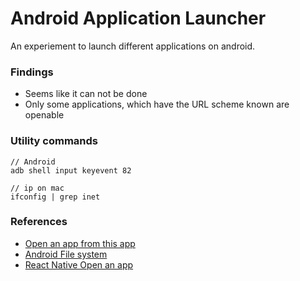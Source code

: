 Android Application Launcher
============================

 An experiement to launch different applications on android.

### Findings

 - Seems like it can not be done
 - Only some applications, which have the URL scheme known are openable




### Utility commands

```
// Android
adb shell input keyevent 82

// ip on mac
ifconfig | grep inet
```

### References

 - [Open an app from this app][1]
 - [Android File system][2]
 - [React Native Open an app][3]






[1]: https://stackoverflow.com/questions/41504848/how-to-open-another-app-from-my-android-react-native-app
[2]: https://github.com/wkh237/react-native-fetch-blob
[3]: https://stackoverflow.com/questions/42536216/open-external-app-from-react-native-app